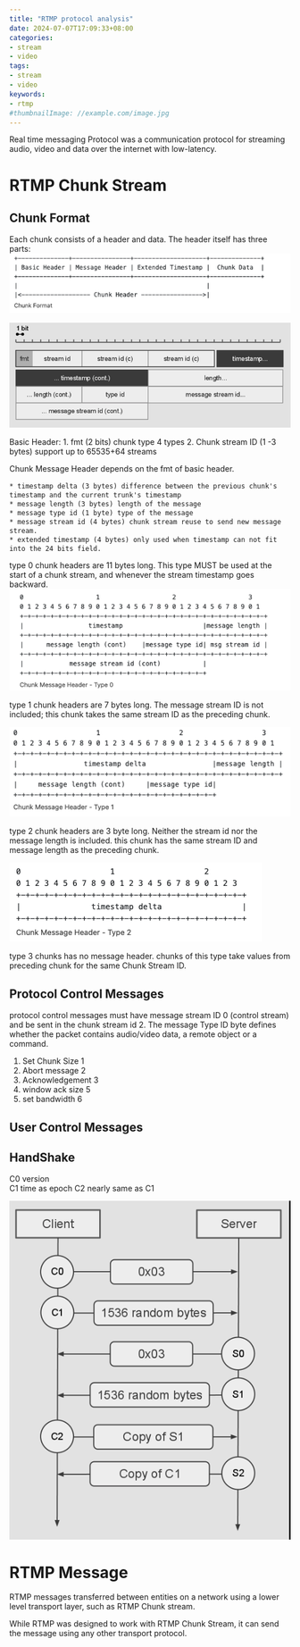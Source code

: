 ```yaml
---
title: "RTMP protocol analysis"
date: 2024-07-07T17:09:33+08:00
categories:
- stream
- video
tags:
- stream
- video
keywords:
- rtmp
#thumbnailImage: //example.com/image.jpg
---
```

Real time messaging Protocol was a communication protocol for streaming audio, video and data over the internet with low-latency.
<!--more-->

# RTMP Chunk Stream

## Chunk Format
Each chunk consists of a header and data. The header itself has three parts:
![chunk-format](images/chunk-format.png)

![packet](images/packet.png)

Basic Header:
    1. fmt (2 bits) chunk type 4 types
    2. Chunk stream ID (1 -3 bytes) support up to 65535+64 streams

Chunk Message Header depends on the fmt of basic header.

    * timestamp delta (3 bytes) difference between the previous chunk's timestamp and the current trunk's timestamp
    * message length (3 bytes) length of the message
    * message type id (1 byte) type of the message
    * message stream id (4 bytes) chunk stream reuse to send new message stream.
    * extended timestamp (4 bytes) only used when timestamp can not fit into the 24 bits field.

type 0 chunk headers are 11 bytes long. This type MUST be used at the start of a chunk stream, and whenever the stream timestamp goes backward.
![type0](images/type0.png)


type 1 chunk headers are 7 bytes long. The message stream ID is not included; this chunk takes the same stream ID as the preceding chunk.

![type1](images/type1.png)

type 2 chunk headers are 3 byte long. Neither the stream id nor the message length is included. this chunk has the same stream ID and message length as the preceding chunk.

![type2](images/type2.png)

type 3 chunks has no message header. chunks of this type take values from preceding chunk for the same Chunk Stream ID.


## Protocol Control Messages
protocol control messages must have message stream ID 0 (control stream) and be sent in the chunk stream id 2. 
The message Type ID byte defines whether the packet contains audio/video data, a remote object or a command.

1. Set Chunk Size       1
2. Abort message        2
3. Acknowledgement      3
4. window ack size      5
5. set bandwidth        6



## User Control Messages

## HandShake

C0    version  
C1    time as epoch
C2    nearly same as C1

![handshake](images/handshake.png)





# RTMP Message

RTMP messages transferred between entities on a network using a lower level transport layer, such as RTMP Chunk stream.

While RTMP was designed to work with RTMP Chunk Stream, it can send the message using any other transport protocol.


















